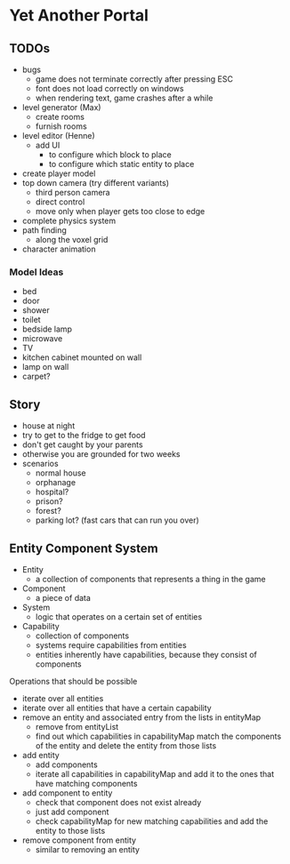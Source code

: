 # Yet Another Portal

## TODOs

- bugs
    - game does not terminate correctly after pressing ESC
    - font does not load correctly on windows
    - when rendering text, game crashes after a while
- level generator (Max)
    - create rooms
    - furnish rooms
- level editor (Henne)
    - add UI
        - to configure which block to place
        - to configure which static entity to place
- create player model
- top down camera (try different variants)
    - third person camera
    - direct control
    - move only when player gets too close to edge
- complete physics system
- path finding
    - along the voxel grid
- character animation

### Model Ideas
- bed
- door
- shower
- toilet
- bedside lamp
- microwave
- TV
- kitchen cabinet mounted on wall
- lamp on wall
- carpet?


## Story

- house at night
- try to get to the fridge to get food
- don't get caught by your parents
- otherwise you are grounded for two weeks
- scenarios
    - normal house
    - orphanage
    - hospital?
    - prison?
    - forest?
    - parking lot? (fast cars that can run you over)

## Entity Component System

- Entity
    - a collection of components that represents a thing in the game
- Component
    - a piece of data
- System
    - logic that operates on a certain set of entities
- Capability
    - collection of components
    - systems require capabilities from entities
    - entities inherently have capabilities, because they consist of components

Operations that should be possible

- iterate over all entities
- iterate over all entities that have a certain capability
- remove an entity and associated entry from the lists in entityMap
    - remove from entityList
    - find out which capabilities in capabilityMap match the components of the entity and delete the entity from those lists
- add entity
    - add components
    - iterate all capabilities in capabilityMap and add it to the ones that have matching components
- add component to entity
    - check that component does not exist already
    - just add component
    - check capabilityMap for new matching capabilities and add the entity to those lists
- remove component from entity
    - similar to removing an entity
